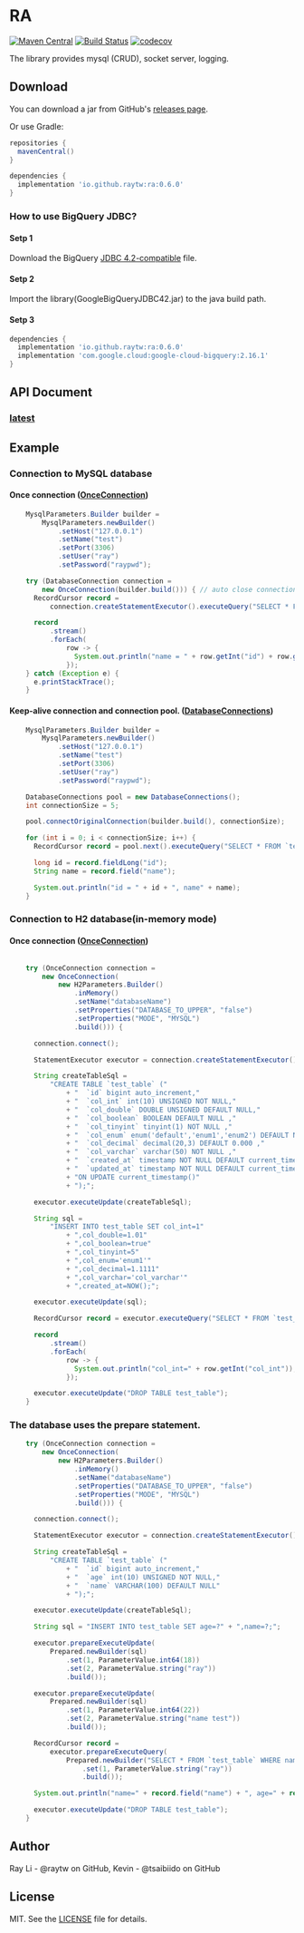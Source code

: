 # RA
[![Maven Central](https://maven-badges.herokuapp.com/maven-central/io.github.raytw/ra/badge.svg)](https://maven-badges.herokuapp.com/maven-central/io.github.raytw/ra)
[![Build Status](https://travis-ci.com/RayTW/RA.svg?branch=develop)](https://travis-ci.com/RayTW/RA)
[![codecov](https://codecov.io/gh/RayTW/RA/branch/develop/graph/badge.svg?token=QVO57XPZRK)](https://codecov.io/gh/RayTW/RA)

The library provides mysql (CRUD), socket server, logging.

## Download

You can download a jar from GitHub's [releases page](https://github.com/RayTW/RA/releases).

Or use Gradle:

```gradle
repositories {
  mavenCentral()
}

dependencies {
  implementation 'io.github.raytw:ra:0.6.0'
}
```

### How to use BigQuery JDBC?
#### Setp 1 
Download the BigQuery [JDBC 4.2-compatible](https://storage.googleapis.com/simba-bq-release/jdbc/SimbaJDBCDriverforGoogleBigQuery42_1.3.0.1001.zip) file.

#### Setp 2
Import the library(GoogleBigQueryJDBC42.jar) to the java build path.

#### Setp 3
```gradle
dependencies {
  implementation 'io.github.raytw:ra:0.6.0'
  implementation 'com.google.cloud:google-cloud-bigquery:2.16.1'
}
```

## API Document 
### [latest](https://raytw.github.io/RA/)

## Example
### Connection to MySQL database
#### Once connection ([OnceConnection](https://raytw.github.io/RA/ra/db/connection/OnceConnection.html))
```java
    MysqlParameters.Builder builder =
        MysqlParameters.newBuilder()
            .setHost("127.0.0.1")
            .setName("test")
            .setPort(3306)
            .setUser("ray")
            .setPassword("raypwd");

    try (DatabaseConnection connection =
        new OnceConnection(builder.build())) { // auto close connection.
      RecordCursor record =
          connection.createStatementExecutor().executeQuery("SELECT * FROM `test_table`");

      record
          .stream()
          .forEach(
              row -> {
                System.out.println("name = " + row.getInt("id") + row.getString("name"));
              });
    } catch (Exception e) {
      e.printStackTrace();
    }
```

#### Keep-alive connection and connection pool. ([DatabaseConnections](https://raytw.github.io/RA/ra/db/DatabaseConnections.html))
```java
    MysqlParameters.Builder builder =
        MysqlParameters.newBuilder()
            .setHost("127.0.0.1")
            .setName("test")
            .setPort(3306)
            .setUser("ray")
            .setPassword("raypwd");

    DatabaseConnections pool = new DatabaseConnections();
    int connectionSize = 5;

    pool.connectOriginalConnection(builder.build(), connectionSize);

    for (int i = 0; i < connectionSize; i++) {
      RecordCursor record = pool.next().executeQuery("SELECT * FROM `test_table` LIMIT 1");

      long id = record.fieldLong("id");
      String name = record.field("name");

      System.out.println("id = " + id + ", name" + name);
    }
```

### Connection to H2 database(in-memory mode)
#### Once connection ([OnceConnection](https://raytw.github.io/RA/ra/db/connection/OnceConnection.html))
```java

    try (OnceConnection connection =
        new OnceConnection(
            new H2Parameters.Builder()
                .inMemory()
                .setName("databaseName")
                .setProperties("DATABASE_TO_UPPER", "false")
                .setProperties("MODE", "MYSQL")
                .build())) {

      connection.connect();

      StatementExecutor executor = connection.createStatementExecutor();

      String createTableSql =
          "CREATE TABLE `test_table` ("
              + "  `id` bigint auto_increment,"
              + "  `col_int` int(10) UNSIGNED NOT NULL,"
              + "  `col_double` DOUBLE UNSIGNED DEFAULT NULL,"
              + "  `col_boolean` BOOLEAN DEFAULT NULL ,"
              + "  `col_tinyint` tinyint(1) NOT NULL ,"
              + "  `col_enum` enum('default','enum1','enum2') DEFAULT NULL ,"
              + "  `col_decimal` decimal(20,3) DEFAULT 0.000 ,"
              + "  `col_varchar` varchar(50) NOT NULL ,"
              + "  `created_at` timestamp NOT NULL DEFAULT current_timestamp(),"
              + "  `updated_at` timestamp NOT NULL DEFAULT current_timestamp() "
              + "ON UPDATE current_timestamp()"
              + ");";

      executor.executeUpdate(createTableSql);

      String sql =
          "INSERT INTO test_table SET col_int=1"
              + ",col_double=1.01"
              + ",col_boolean=true"
              + ",col_tinyint=5"
              + ",col_enum='enum1'"
              + ",col_decimal=1.1111"
              + ",col_varchar='col_varchar'"
              + ",created_at=NOW();";

      executor.executeUpdate(sql);

      RecordCursor record = executor.executeQuery("SELECT * FROM `test_table`");

      record
          .stream()
          .forEach(
              row -> {
                System.out.println("col_int=" + row.getInt("col_int"));
              });

      executor.executeUpdate("DROP TABLE test_table");
    }
```

### The database uses the prepare statement.

```java
    try (OnceConnection connection =
        new OnceConnection(
            new H2Parameters.Builder()
                .inMemory()
                .setName("databaseName")
                .setProperties("DATABASE_TO_UPPER", "false")
                .setProperties("MODE", "MYSQL")
                .build())) {

      connection.connect();

      StatementExecutor executor = connection.createStatementExecutor();

      String createTableSql =
          "CREATE TABLE `test_table` ("
              + "  `id` bigint auto_increment,"
              + "  `age` int(10) UNSIGNED NOT NULL,"
              + "  `name` VARCHAR(100) DEFAULT NULL"
              + ");";

      executor.executeUpdate(createTableSql);

      String sql = "INSERT INTO test_table SET age=?" + ",name=?;";

      executor.prepareExecuteUpdate(
          Prepared.newBuilder(sql)
              .set(1, ParameterValue.int64(18))
              .set(2, ParameterValue.string("ray"))
              .build());

      executor.prepareExecuteUpdate(
          Prepared.newBuilder(sql)
              .set(1, ParameterValue.int64(22))
              .set(2, ParameterValue.string("name test"))
              .build());

      RecordCursor record =
          executor.prepareExecuteQuery(
              Prepared.newBuilder("SELECT * FROM `test_table` WHERE name = ? LIMIT 1;")
                  .set(1, ParameterValue.string("ray"))
                  .build());

      System.out.println("name=" + record.field("name") + ", age=" + record.fieldInt("age"));

      executor.executeUpdate("DROP TABLE test_table");
    }
```

## Author

Ray Li - @raytw on GitHub, Kevin - @tsaibiido on GitHub

## License

MIT. See the [LICENSE](https://raw.githubusercontent.com/RayTW/RA/main/LICENSE) file for details.

